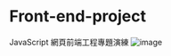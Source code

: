 # Front-end-project
JavaScript 網頁前端工程專題演練
![image](https://user-images.githubusercontent.com/70906642/168114674-0d55d170-bd13-44b4-8775-8659f6df2f44.png)
